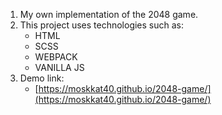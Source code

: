 
1. My own implementation of the 2048 game.
2. This project uses technologies such as:
   - HTML
   - SCSS
   - WEBPACK
   - VANILLA JS
3. Demo link:
    - [https://moskkat40.github.io/2048-game/](https://moskkat40.github.io/2048-game/)
